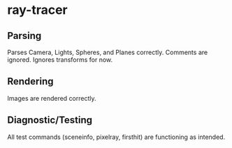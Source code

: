 # ray-tracer

## Parsing
Parses Camera, Lights, Spheres, and Planes correctly. Comments are ignored. Ignores transforms for now.

## Rendering
Images are rendered correctly.

## Diagnostic/Testing
All test commands (sceneinfo, pixelray, firsthit) are functioning as intended.
